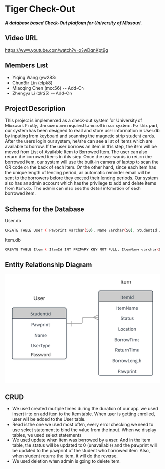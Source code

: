 # Tiger Check-Out

***A database based Check-Out platform for University of Missouri.***

## Video URL
https://www.youtube.com/watch?v=xSwDqnKpt9g

## Members List
 - Yiqing Wang (yw283)
 - ChunBin Lin (clpk8)
 - Miaoqing Chen (mcc66) -- Add-On
 - Zhengyu Li (zlr25) -- Add-On

## Project Description
This project is implemented as a check-out system for University of Missouri. 
Firstly, the users are required to enroll in our system. 
For this part, our system has been designed to read and store user information in User.db by inputing from keyboard and scanning the magnetic strip student cards. 
After the users login our system, he/she can see a list of items which are available to borrow. If the user borrows an item in this step, the item will be moved from List of Available Item to Borrowed Item.
The user can also return the borrowed items in this step. 
Once the user wants to return the borrowed item, our system will use the built-in camera of laptop to scan the QR code on the back of each item.
On the other hand, since each item has the unique length of lending period, an automatic reminder email will be sent to the borrowers before they exceed their lending periods.
Our system also has an admin account which has the privilege to add and delete items from Item.db. The admin can also see the detail infomation of each borrowed item.

## Schema for the Database
User.db

```sh
CREATE TABLE User ( Pawprint varchar(50), Name varchar(50), StudentId INT PRIMARY KEY NOT NULL, UserType INT, Password varchar(50));
```

Item.db

```sh
CREATE TABLE Item ( ItemId INT PRIMARY KEY NOT NULL, ItemName varchar(50), Status INT NOT NULL, Location varchar(50), BorrowTime datetime, ReturnTime datetime, BorrowLength int, Pawprint varchar(50));
```

## Entity Relationship Diagram
![alt text](https://github.com/YQ-Wang/CMP_SC3380-Final-Project/blob/master/ERD.png "ERD")

## CRUD
* We used created multiple times during the duration of our app. we used insert into on add item to the Item table. When user is getting enrolled, user will be added to the User table.
*	Read is the one we used most often, every error checking we need to use select statement to bind the value from the input. When we display tables, we used select statements. 
*	We used update when item was borrowed by a user. And in the item table, the status will be updated to 0 (unavailable) and the pawprint will be updated to the pawprint of the student who borrowed item. Also, when student returns the item, it will do the reverse.
*	We used deletion when admin is going to delete item. 
